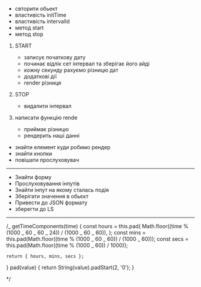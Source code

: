 - свторити обьект
- властивість initTime
- властивість intervalId
- метод start
- метод stop

1. START

   - записує початкову дату
   - починає відлік сет інтервал та зберігає його айді
   - кожну секунду рахуємо різницю дат
   - додаткові дії
   - render різниця

2. STOP

   - видалити інтервал

3. написати функцію rende
   - приймає різницю
   - рендерить наші данні

- знайти елемент куди робимо рендер
- знайти кнопки
- повішати прослуховувач

---

- Знайти форму
- Прослуховування інпутів
- Знайти інпут на якому сталась подія
- Зберігати значення в обьєкт
- Привести до JSON формату
- зберегти до LS

---

/_ getTimeComponents(time) { const hours = this.pad( Math.floor((time % (1000 _
60 _ 60 _ 24)) / (1000 _ 60 _ 60)), ); const mins = this.pad(Math.floor((time %
(1000 _ 60 _ 60)) / (1000 _ 60))); const secs = this.pad(Math.floor((time %
(1000 _ 60)) / 1000));

    return { hours, mins, secs };

} pad(value) { return String(value).padStart(2, '0'); }

\*/
